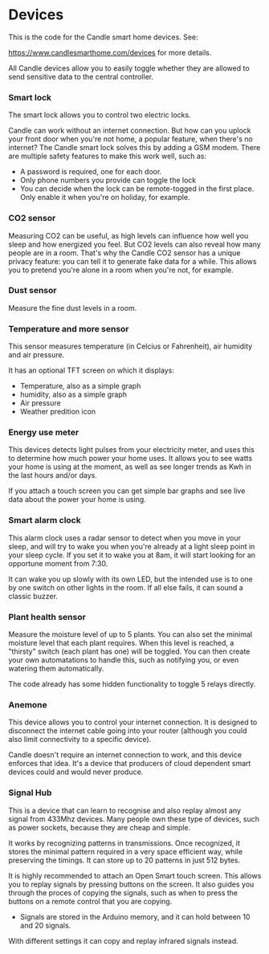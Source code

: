 # Devices
This is the code for the Candle smart home devices. See:

https://www.candlesmarthome.com/devices for more details.

All Candle devices allow you to easily toggle whether they are allowed to send sensitive data to the central controller.




### Smart lock

The smart lock allows you to control two electric locks.

Candle can work without an internet connection. But how can you uplock your front door when you're not home, a popular feature, when there's no internet? The Candle smart lock solves this by adding a GSM modem. There are multiple safety features to make this work well, such as:
- A password is required, one for each door.
- Only phone numbers you provide can toggle the lock
- You can decide when the lock can be remote-togged in the first place. Only enable it when you're on holiday, for example.


### CO2 sensor

Measuring CO2 can be useful, as high levels can influence how well you sleep and how energized you feel. But CO2 levels can also reveal how many people are in a room. That's why the Candle CO2 sensor has a unique privacy feature: you can tell it to generate fake data for a while. This allows you to pretend you're alone in a room when you're not, for example.


### Dust sensor

Measure the fine dust levels in a room.


### Temperature and more sensor

This sensor measures temperature (in Celcius or Fahrenheit), air humidity and air pressure. 

It has an optional TFT screen on which it displays:
- Temperature, also as a simple graph
- humidity, also as a simple graph
- Air pressure
- Weather predition icon


### Energy use meter

This devices detects light pulses from your electricity meter, and uses this to determine how much power your home uses. It allows you to see watts your home is using at the moment, as well as see longer trends as Kwh in the last hours and/or days.

If you attach a touch screen you can get simple bar graphs and see live data about the power your home is using.


### Smart alarm clock

This alarm clock uses a radar sensor to detect when you move in your sleep, and will try to wake you when you're already at a light sleep point in your sleep cycle. If you set it to wake you at 8am, it will start looking for an opportune moment from 7:30.

It can wake you up slowly with its own LED, but the intended use is to one by one switch on other lights in the room. If all else fails, it can sound a classic buzzer.


### Plant health sensor

Measure the moisture level of up to 5 plants. You can also set the minimal moisture level that each plant requires. When this level is reached, a "thirsty" switch (each plant has one) will be toggled. You can then create your own automatations to handle this, such as notifying you, or even watering them automatically.

The code already has some hidden functionality to toggle 5 relays directly.


### Anemone

This device allows you to control your internet connection. It is designed to disconnect the internet cable going into your router (although you could also limit connectivity to a specific device).

Candle doesn't require an internet connection to work, and this device enforces that idea. It's a device that producers of cloud dependent smart devices could and would never produce.


### Signal Hub

This is a device that can learn to recognise and also replay almost any signal from 433Mhz devices. Many people own these type of devices, such as power sockets, because they are cheap and simple.

It works by recognizing patterns in transmissions. Once recognized, it stores the minimal pattern required in a very space efficient way, while preserving the timings. It can store up to 20 patterns in just 512 bytes.

It is highly recommended to attach an Open Smart touch screen. This allows you to replay signals by pressing buttons on the screen. It also guides you through the proces of copying the signals, such as when to press the buttons on a remote control that you are copying.
- Signals are stored in the Arduino memory, and it can hold between 10 and 20 signals.

With different settings it can copy and replay infrared signals instead.



